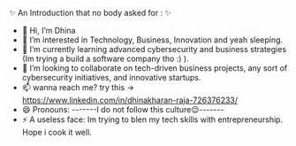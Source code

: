 ✨ An Introduction that no body asked for : ✨

- 👋 Hi, I’m Dhina
- 👀 I’m interested in Technology, Business, Innovation and yeah sleeping.
- 🌱 I’m currently learning advanced cybersecurity and business strategies (Im trying a build a software company tho :) ).
- 💞️ I’m looking to collaborate on tech-driven business projects, any sort of cybersecurity initiatives, and innovative startups.
- 📫 wanna reach me? try this -> https://www.linkedin.com/in/dhinakharan-raja-726376233/ 
- 😄 Pronouns: -------I do not follow this culture😌-------
- ⚡ A useless face:  Im trying to blen my tech skills with entrepreneurship. Hope i cook it well. 
